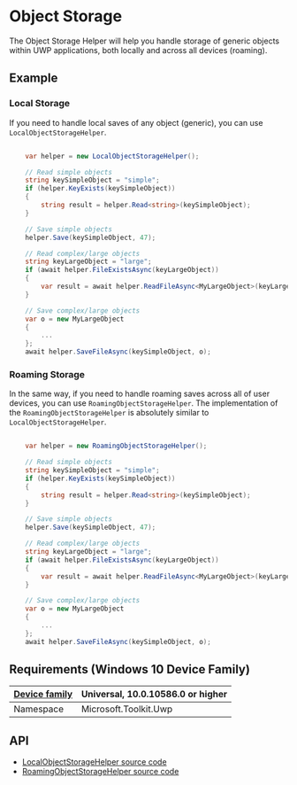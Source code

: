 # Object Storage

The Object Storage Helper will help you handle storage of generic objects within UWP applications, both locally and across all devices (roaming).

## Example

### Local Storage

If you need to handle local saves of any object (generic), you can use `LocalObjectStorageHelper`.

```csharp

    var helper = new LocalObjectStorageHelper();

    // Read simple objects
    string keySimpleObject = "simple";
    if (helper.KeyExists(keySimpleObject))
    {
        string result = helper.Read<string>(keySimpleObject);
    }

    // Save simple objects
    helper.Save(keySimpleObject, 47);

    // Read complex/large objects 
    string keyLargeObject = "large";
    if (await helper.FileExistsAsync(keyLargeObject))
    {
        var result = await helper.ReadFileAsync<MyLargeObject>(keyLargeObject);
    }

    // Save complex/large objects 
    var o = new MyLargeObject
    {
        ...
    };
    await helper.SaveFileAsync(keySimpleObject, o);
```

### Roaming Storage

In the same way, if you need to handle roaming saves across all of user devices, you can use `RoamingObjectStorageHelper`.
The implementation of the `RoamingObjectStorageHelper` is absolutely similar to `LocalObjectStorageHelper`.

```csharp

    var helper = new RoamingObjectStorageHelper();

    // Read simple objects
    string keySimpleObject = "simple";
    if (helper.KeyExists(keySimpleObject))
    {
        string result = helper.Read<string>(keySimpleObject);
    }

    // Save simple objects
    helper.Save(keySimpleObject, 47);

    // Read complex/large objects 
    string keyLargeObject = "large";
    if (await helper.FileExistsAsync(keyLargeObject))
    {
        var result = await helper.ReadFileAsync<MyLargeObject>(keyLargeObject);
    }

    // Save complex/large objects 
    var o = new MyLargeObject
    {
        ...
    };
    await helper.SaveFileAsync(keySimpleObject, o);
```

## Requirements (Windows 10 Device Family)

| [Device family](http://go.microsoft.com/fwlink/p/?LinkID=526370) | Universal, 10.0.10586.0 or higher |
| --- | --- |
| Namespace | Microsoft.Toolkit.Uwp |

## API
* [LocalObjectStorageHelper source code](https://github.com/Microsoft/UWPCommunityToolkit/blob/master/Microsoft.Toolkit.Uwp/Helpers/ObjectStorage/LocalObjectStorageHelper.cs)
* [RoamingObjectStorageHelper source code](https://github.com/Microsoft/UWPCommunityToolkit/blob/master/Microsoft.Toolkit.Uwp/Helpers/ObjectStorage/RoamingObjectStorageHelper.cs)

